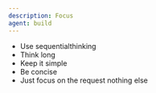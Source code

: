 ```yaml
---
description: Focus
agent: build
---
```


- Use sequentialthinking
- Think long
- Keep it simple
- Be concise
- Just focus on the request nothing else

